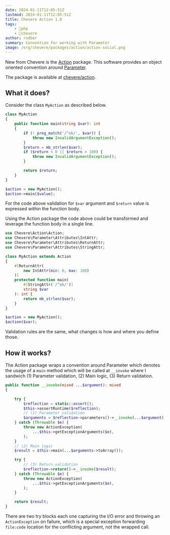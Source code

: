 ```yaml
---
date: 2024-01-11T12:05:51Z
lastmod: 2024-01-11T12:05:51Z
title: Chevere Action 1.0
tags:
    - 🐘php
    - 🥑chevere
author: rodber
summary: Convention for working with Parameter
image: /org/chevere/packages/action/action-social.png
---
```


New from Chevere is the [Action](https://chevere.org/packages/action) package. This software provides an object oriented convention around [Parameter](https://chevere.org/packages/parameter).

The package is available at [chevere/action](https://github.com/chevere/action).

## What it does?

Consider the class `MyAction` as described below.

```php
class MyAction
{
    public function main(string $var): int
    {
        if (! preg_match('/^ok/', $var)) {
            throw new InvalidArgumentException();
        }
        $return = mb_strlen($var);
        if ($return < 0 || $return > 100) {
            throw new InvalidArgumentException();
        }

        return $return;
    }
}

$action = new MyAction();
$action->main($value);
```

For the code above validation for `$var` argument and `$return` value is expressed within the function body.

Using the Action package the code above could be transformed and leverage the function body in a single line.

```php
use Chevere\Action\Action;
use Chevere\Parameter\Attributes\IntAttr;
use Chevere\Parameter\Attributes\ReturnAttr;
use Chevere\Parameter\Attributes\StringAttr;

class MyAction extends Action
{
    #[ReturnAttr(
        new IntAttr(min: 0, max: 100)
    )]
    protected function main(
        #[StringAttr('/^ok/')]
        string $var
    ): int {
        return mb_strlen($var);
    }
}

$action = new MyAction();
$action($var);
```

Validation rules are the same, what changes is how and where you define those.

## How it works?

The Action package wraps a convention around Parameter which denotes the usage of a `main` method which will be called at `__invoke` where I sandwich (1) Parameter validation, (2) Main logic, (3) Return validation.

```php
public function __invoke(mixed ...$argument): mixed
{

    try {
        $reflection = static::assert();
        $this->assertRuntime($reflection);
        // (1) Parameter validation
        $arguments = $reflection->parameters()->__invoke(...$argument);
    } catch (Throwable $e) {
        throw new ActionException(
            ...$this->getExceptionArguments($e),
        );
    }
    // (2) Main logic
    $result = $this->main(...$arguments->toArray());

    try {
        // (3) Return validation
        $reflection->return()->__invoke($result);
    } catch (Throwable $e) {
        throw new ActionException(
            ...$this->getExceptionArguments($e),
        );
    }

    return $result;
}
```

There are two try blocks each one capturing the I/O error and throwing an `ActionException` on failure, which is a special exception forwarding `file:code` location for the conflicting argument, not the wrapped call.
